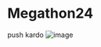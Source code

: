 # Megathon24


push kardo 
![image](https://github.com/user-attachments/assets/f2ad4c15-0c20-4fe3-909c-550e96ea5191)
